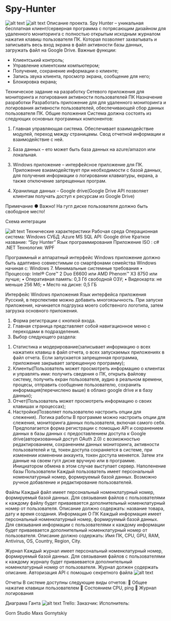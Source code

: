 # Spy-Hunter
![alt text](https://i.ibb.co/TbQbTKB/1.png)
![alt text](https://i.ibb.co/LPPDdCd/2.png)
Описание проекта. Spy Hunter –  уникальная бесплатная клиент/серверная программа с потрясающим дизайном для удаленного мониторинга с полностью открытым исходным журналом нажатия клавиш пользователя ПК. Которая позволяет захватывать и записывать весь вход экрана в файл активности базы данных, загружать файл на Google Drive. 
Важные функции:
-	Клиентський контроль;
-	Управление клиентским компьютером;
-	Получение, сохранение информации о клиенте;
-	Запись звука клиента, просмотр экрана, сообщение для него;
-	Блокировка екрана;

Техническое задание на разработку Сетевого приложения для мониторинга и логирования активности пользователей ПК
Назначение разработки
	Разработать приложение для для удаленного мониторинга и логирования активности пользователей, обеспечивающей сбор данных пользователя ПК.
Общие положения
Система должна состоять из следующих основных програмных компонентов:
1.	Главная управляющая система. Обеспечивает взаимодействие модулей, переход между страницамы. Свод отчетной информации и взаимодействие с ней. 
2.	База данных – ето может быть база данных на azure/amazon или локальная. 
3.	Windows приложение – интерфейсное приложение для ПК. Приложение взиамодействует при необходимости с базой данных, для получения информации о логировании клавиатуры, екрана, а также отключение запрещенных програм. 

4.	Хранилище данных – Google drive(Google Drive API позволяет клиентам получать доступ к ресурсам из Google Drive)

Примечание
●	Важно! На гугл диске пользователя должно быть свободное место!




Схема интеграции

![alt text](https://i.ibb.co/P1P5khz/1.png)
Технические характеристики
Рабочая среда
Операционная система: Windows
СУБД :Azure MS SQL
API: Google drive
Краткое название: “Spy Hunter”
Язык программирования 
Приложение ISO : c# .NET
Технология: WPF


Программный и аппаратный интерфейс
	Windows приложение должно быть адаптивно совместимым со смартфонами семейства Windows начиная с: Windows 7.
Минимальные системные требования
•	Процессор: Intel® Core™ 2 Duo E6600 или AMD Phenom™ X3 8750 или лучше;
•	Оперативная память: 0,3 Гб свободной ОЗУ;
•	Видеокарта: не меньше 256 Мб;
•	Место на диске: 0,5 ГБ


Интерфейс Windows приложения
	Язык интерфейса приложения Русский, в перспективе можно добавить многоязычность. 
	При запуске приложения, начинается подгрузка моего собственого логотипа, затем загрузка основного приложения. 
1.	Форма регистрации с кнопкой входа.
2.	Главная страница представляет собой навигационное меню с переходами в подразделения.
3.	Выбор следующего раздела:

1)	Статистика и модерирование(записывает информацию
о всех нажатиях клавиш в файл отчета, о всех запускаемых приложениях в файл отчета. Если запускается
запрещенная программа, приложение закрывает запрещенную программу);
2)	Клиенты(Пользователь может просмотреть информацию
о клиентах и управлять ими: получить сведения о ПК, открыть файлову систему, получить екран пользователя, аудио в реальном времени, процесы, отправить сообщение пользователю, сохранить информация(перечислено выше) в облако google drive и в базу данных);
3)	Отчет(Пользователь может просмотреть информацию
о своих клавишах и процессах);
4)	Настройки(Позволяет пользователю настроить опции для слежения).
Логика работы
В программе можно настроить опции для слежения, мониторинга данных пользователя, включая самого себя. Предполагается форма регистрации с помощью API и сохранением данных в базы данных с предоставлением доступа к Google drive(авторизованный доступ OAuth 2.0) с возможностью редактированием, сохранением данных мониторинга, активности пользователей и тд, токен доступа сохраняется в системе, при изменении изменении аккаунта, токен доступа меняется. Затем эти данные на своем гугл диске вручную или в программе. Инициатором обмена в этом случае выступает сервер.
Наполенение базы
Пользователи
Каждый пользователь имеет персональный номенклатурный номер, формируемый базой данных. Возможно ручное добавление и редактирование пользователей.


Файлы
Каждый файл имеет персональный номенклатурный номер, формируемый базой данных. Для связывания файлов с пользователями к каждому файлу будет приваевается дополнительный номенклатурный номер от пользователя. Описание должно содержать: название товара, дату и время создания.
Информация О ПК
Каждый информация имеет персональный номенклатурный номер, формируемый базой данных. Для связывания информации с пользователями к каждому информации будет приваевается дополнительный номенклатурный номер от пользователя. Описание должно содержать: Имя ПК, CPU, GPU, RAM, Antivirus, OS, Country, Region, City.

Журнал
Каждый журнал имеет персональный номенклатурный номер, формируемый базой данных. Для связывания файлов с пользователями к каждому журналу будет приваевается дополнительный номенклатурный номер от пользователя. Журнал должен содержать описание.
Авторизация API с помощью секретного файла
![alt text](https://i.ibb.co/GVYpkRz/Screenshot-1.png)

Отчеты
	В системе доступны следующие виды отчетов:
	Общее нажатие клавиши пользователем
	Состоянием CPU, ping
	Журнал логирования

Диаграма Ганта
![alt text](https://i.ibb.co/Wfv7ZdC/2.png)
Trello: 
Заказчик:						Исполнитель:

Gorn Studio						Maxs Gornytskiy

